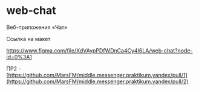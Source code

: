 # web-chat
Веб-приложения «Чат»


Ссылка на макет

https://www.figma.com/file/XdVAypPDfWDnCa4Cy4I6LA/web-chat?node-id=0%3A1

ПР2 - [https://github.com/MarsFM/middle.messenger.praktikum.yandex/pull/1](https://github.com/MarsFM/middle.messenger.praktikum.yandex/pull/2)
